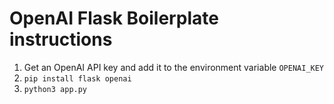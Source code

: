 # OpenAI Flask Boilerplate instructions

1. Get an OpenAI API key and add it to the environment variable `OPENAI_KEY`
2. `pip install flask openai`
3. `python3 app.py`